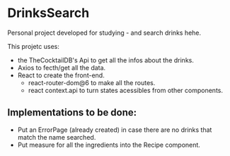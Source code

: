 # DrinksSearch

Personal project developed for studying - and search drinks hehe.

This projetc uses:
 
  - the TheCocktailDB's Api to get all the infos about the drinks.
  - Axios to fecth/get all the data.
  - React to create the front-end.
     - react-router-dom@6 to make all the routes.
     - react context.api to turn states acessibles from other components.

## Implementations to be done:

 - Put an ErrorPage (already created) in case there are no drinks that match the name searched.
 - Put measure for all the ingredients into the Recipe component.
